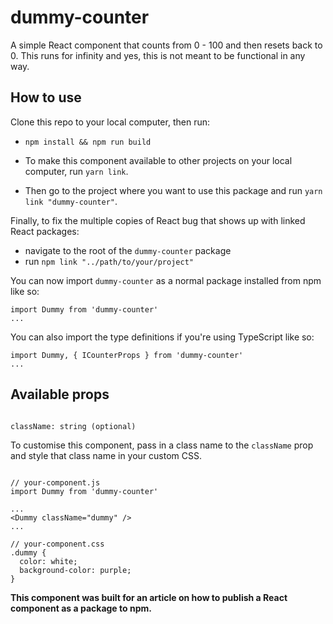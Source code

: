 # dummy-counter

A simple React component that counts from 0 - 100 and then resets back to 0. This runs for infinity and yes, this is not meant to be functional in any way.

## How to use

Clone this repo to your local computer, then run:

- `npm install && npm run build`

- To make this component available to other projects on your local computer, run `yarn link`.
- Then go to the project where you want to use this package and run `yarn link "dummy-counter"`.

Finally, to fix the multiple copies of React bug that shows up with linked React packages:

- navigate to the root of the `dummy-counter` package
- run `npm link "../path/to/your/project"`

You can now import `dummy-counter` as a normal package installed from npm like so:

```
import Dummy from 'dummy-counter'
...
```

You can also import the type definitions if you're using TypeScript like so:

```
import Dummy, { ICounterProps } from 'dummy-counter'
...
```

## Available props

```

className: string (optional)

```

To customise this component, pass in a class name to the `className` prop and style that class name in your custom CSS.

```

// your-component.js
import Dummy from 'dummy-counter'

...
<Dummy className="dummy" />
...

// your-component.css
.dummy {
  color: white;
  background-color: purple;
}

```

**This component was built for an article on how to publish a React component as a package to npm.**
